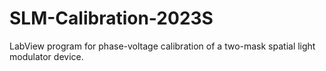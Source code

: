 # SLM-Calibration-2023S
LabView program for phase-voltage calibration of a two-mask spatial light modulator device. 
